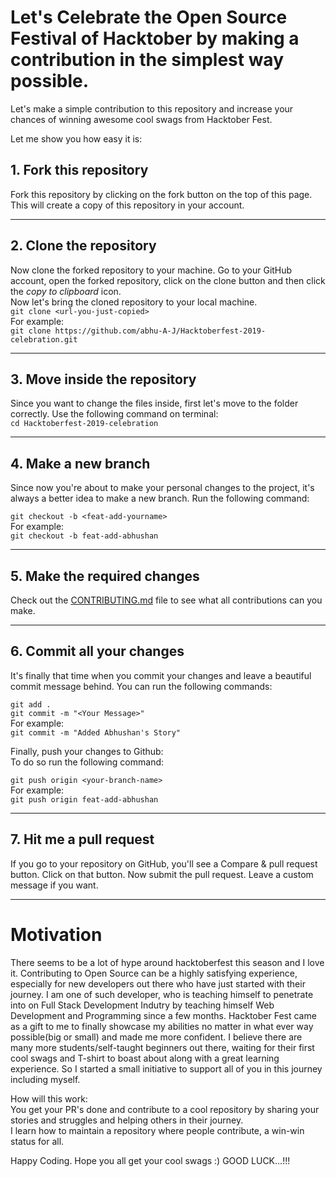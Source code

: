 
# Let's Celebrate the Open Source Festival of Hacktober by making a contribution in the simplest way possible.

Let's make a simple contribution to this repository and increase your chances of winning awesome cool swags from Hacktober Fest.

Let me show you how easy it is:

## 1. Fork this repository

Fork this repository by clicking on the fork button on the top of this page.
This will create a copy of this repository in your account.

------

## 2. Clone the repository

Now clone the forked repository to your machine. Go to your GitHub account, open the forked repository, click on the clone button and then click the *copy to clipboard* icon.  
Now let's bring the cloned repository to your local machine.  
``` git clone <url-you-just-copied> ```  
For example:  
``` git clone https://github.com/abhu-A-J/Hacktoberfest-2019-celebration.git ```

------

## 3. Move inside the repository 
Since you want to change the files inside, first let's move to the folder correctly. Use the following command on terminal:  
``` cd Hacktoberfest-2019-celebration ```

------


## 4. Make a new branch 
Since now you're about to make your personal changes to the project, it's always a better idea to make a new branch. Run the following command:  

``` git checkout -b <feat-add-yourname> ```  
For example:  
``` git checkout -b feat-add-abhushan ```

-----

## 5. Make the required changes
Check out the [CONTRIBUTING.md](/CONTRIBUTING.md) file to see what all contributions can you make. 


----

## 6. Commit all your changes
It's finally that time when you commit your changes and leave a beautiful commit message behind. You can run the following commands:

``` git add . ```    
``` git commit -m "<Your Message>" ```  
For example:  
``` git commit -m "Added Abhushan's Story" ```  

Finally, push your changes to Github:  
To do so run the following command:

``` git push origin <your-branch-name> ```  
For example:  
``` git push origin feat-add-abhushan ```

-----

## 7. Hit me a pull request

If you go to your repository on GitHub, you'll see a Compare & pull request button. Click on that button.
Now submit the pull request. Leave a custom message if you want.

-----

# Motivation
There seems to be a lot of hype around hacktoberfest this season and I love it. Contributing to Open Source can be a highly satisfying experience, especially for new developers out there who have just started with their journey. I am one of such developer, who is teaching himself to penetrate into  on Full Stack Development Indutry by teaching himself Web Development and Programming since a few months. Hacktober Fest came as a gift  to me to finally showcase my abilities no matter in what ever way possible(big or small) and made me more confident.
I believe there are many more students/self-taught beginners out there, waiting for their first cool swags and T-shirt to boast about along with a great learning experience. So I started a small initiative to support all of you in this journey including myself.  

How will this work:  
You get your PR's done and contribute to a cool repository by sharing your stories and struggles and helping others in their journey.  
I learn how to maintain a repository where people contribute, a win-win status for all.

Happy Coding. Hope you all get your cool swags :) 
GOOD LUCK...!!!
